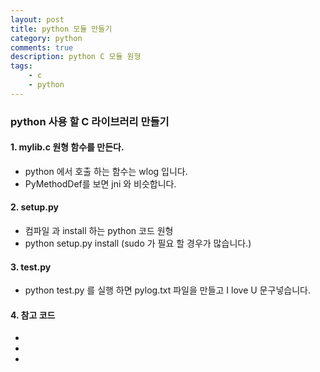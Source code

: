 ```yaml
---
layout: post
title: python 모듈 만들기
category: python
comments: true
description: python C 모듈 원형
tags:
    - c
    - python   
---
```


### python 사용 할 C 라이브러리 만들기

#### 1. mylib.c 원형 함수를 만든다.  
  - python 에서 호출 하는 함수는 wlog 입니다. 
  - PyMethodDef를 보면 jni 와 비슷합니다.  

#### 2. setup.py 
  - 컴파일 과 install 하는 python 코드 원형
  - python setup.py install (sudo 가 필요 할 경우가 많습니다.)

#### 3. test.py
  - python test.py 를 실행 하면 pylog.txt 파일을 만들고 I love U 문구넣습니다.
   
#### 4. 참고 코드
  - <script src="https://gist.github.com/pyeongho/09b03c195395e2f8879c5f97686735a5.js"></script>
  - <script src="https://gist.github.com/pyeongho/abcad87180768a30091457630d38dc40.js"></script>
  - <script src="https://gist.github.com/pyeongho/7053f0fb7f15931a82ab927d11a5e206.js"></script>